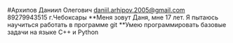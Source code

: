 #Архипов Даниил Олегович
daniil.arhipov.2005@gmail.com	
89279943515
г.Чебоксары
**Меня зовут Даня, мне 17 лет. Я пытаюсь научиться работать в программе git
**Умею программировать базовые задачи на языке С++ и Python



